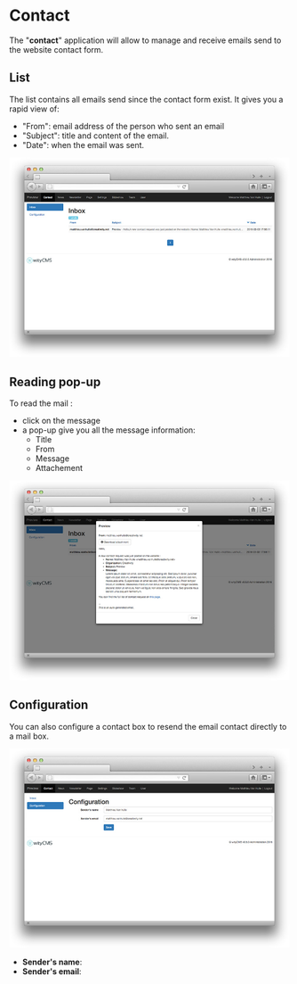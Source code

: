 # Contact

The "**contact**" application will allow to manage and receive emails send to the website contact form.

## List

The list contains all emails send since the contact form exist.
It gives you a rapid view of: 

* "From": email address of the person who sent an email
* "Subject": title and content of the email.
* "Date": when the email was sent.

![](contact-01.jpg)
## Reading pop-up

To read the mail :

* click on the message 
* a pop-up give you all the message information:
  * Title
  * From 
  * Message
  * Attachement 

![](contact-02.jpg)
## Configuration 

You can also configure a contact box to resend the email contact directly to a mail box.

![](contact-03.jpg)

* **Sender's name**:
* **Sender's email**:
